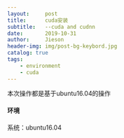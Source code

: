 ```yaml
---
layout:     post
title:      cuda安装
subtitle:   --cuda and cudnn
date:       2019-10-31
author:     Jieson
header-img: img/post-bg-keybord.jpg
catalog: true
tags:
    - environment
    - cuda
---
```

本次操作都是基于ubuntu16.04的操作
#### 环境
   系统：ubuntu16.04
   
   

